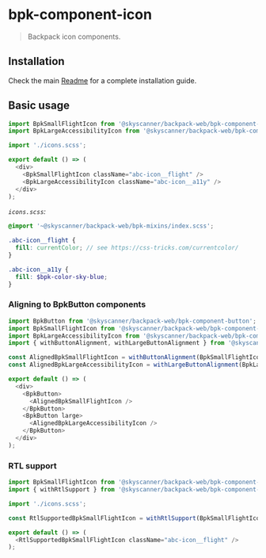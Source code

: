 # bpk-component-icon

> Backpack icon components.

## Installation

Check the main [Readme](https://github.com/skyscanner/backpack#usage) for a complete installation guide.

## Basic usage

```js
import BpkSmallFlightIcon from '@skyscanner/backpack-web/bpk-component-icon/sm/flight';
import BpkLargeAccessibilityIcon from '@skyscanner/backpack-web/bpk-component-icon/lg/accessibility';

import './icons.scss';

export default () => (
  <div>
    <BpkSmallFlightIcon className="abc-icon__flight" />
    <BpkLargeAccessibilityIcon className="abc-icon__a11y" />
  </div>
);
```

*`icons.scss`:*
```scss
@import '~@skyscanner/backpack-web/bpk-mixins/index.scss';

.abc-icon__flight {
  fill: currentColor; // see https://css-tricks.com/currentcolor/
}

.abc-icon__a11y {
  fill: $bpk-color-sky-blue;
}
```

### Aligning to BpkButton components

```js
import BpkButton from '@skyscanner/backpack-web/bpk-component-button';
import BpkSmallFlightIcon from '@skyscanner/backpack-web/bpk-component-icon/sm/flight';
import BpkLargeAccessibilityIcon from '@skyscanner/backpack-web/bpk-component-icon/lg/accessibility';
import { withButtonAlignment, withLargeButtonAlignment } from '@skyscanner/backpack-web/bpk-component-icon';

const AlignedBpkSmallFlightIcon = withButtonAlignment(BpkSmallFlightIcon);
const AlignedBpkLargeAccessibilityIcon = withLargeButtonAlignment(BpkLargeAccessibilityIcon);

export default () => (
  <div>
    <BpkButton>
      <AlignedBpkSmallFlightIcon />
    </BpkButton>
    <BpkButton large>
      <AlignedBpkLargeAccessibilityIcon />
    </BpkButton>
  </div>
);
```

### RTL support

```js
import BpkSmallFlightIcon from '@skyscanner/backpack-web/bpk-component-icon/sm/flight';
import { withRtlSupport } from '@skyscanner/backpack-web/bpk-component-icon';

import './icons.scss';

const RtlSupportedBpkSmallFlightIcon = withRtlSupport(BpkSmallFlightIcon);

export default () => (
  <RtlSupportedBpkSmallFlightIcon className="abc-icon__flight" />
);
```
